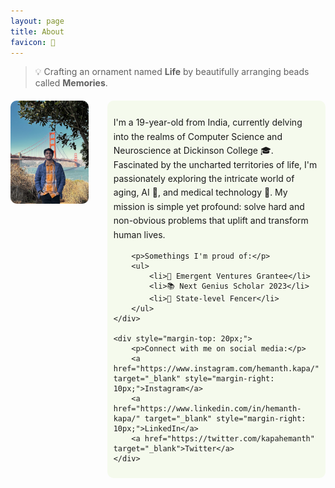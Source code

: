 ```yaml
---
layout: page
title: About
favicon: 🎨
---
```


> 💡 Crafting an ornament named **Life** by beautifully arranging beads called **Memories**.


<div class="about-content" style="display: flex; align-items: flex-start; gap: 30px; margin-top: 20px;">
    <div style="flex: 1;">
        <img src="assets/images/IMG_7489.jpeg" alt="Image" style="width: 100%; height: auto; border-radius: 10px;">
    </div>
    <div style="flex: 2; padding: 10px; background-color: rgba(156, 213, 56, .08); border-radius: 10px;">
        <p>I'm a 19-year-old from India, currently delving into the realms of Computer Science and Neuroscience at Dickinson College 🎓. Fascinated by the uncharted territories of life, I'm passionately exploring the intricate world of aging, AI 🧠, and medical technology 🔬. My mission is simple yet profound: solve hard and non-obvious problems that uplift and transform human lives.</p>

        <p>Somethings I'm proud of:</p>
        <ul>
            <li>🏅 Emergent Ventures Grantee</li>
            <li>📚 Next Genius Scholar 2023</li>
            <li>🤺 State-level Fencer</li>
        </ul>     
    </div>

    <div style="margin-top: 20px;">
        <p>Connect with me on social media:</p>
        <a href="https://www.instagram.com/hemanth.kapa/" target="_blank" style="margin-right: 10px;">Instagram</a>
        <a href="https://www.linkedin.com/in/hemanth-kapa/" target="_blank" style="margin-right: 10px;">LinkedIn</a>
        <a href="https://twitter.com/kapahemanth" target="_blank">Twitter</a>
    </div>
</div>


<style>
    .about-content ul {
        padding-left: 20px;
    }

    .about-content li {
        margin-bottom: 10px;
    }

    .about-content p, .about-content ul {
        font-size: 1em;
        line-height: 1.6;
    }

    .about-content a {
        display: inline-block;
        margin-bottom: 10px;
        color:#000000;
        text-decoration: none;
    }

    .about-content a:hover, .about-content a:focus {
        text-decoration: underline;
    }
</style>
